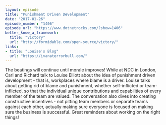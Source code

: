 ```yaml
---
layout: episode
title: "Punishment Driven Development"
date: "2017-01-26"
episode_number: "1406"
episode_url: "https://www.dotnetrocks.com/?show=1406"
better_know_a_framework:
  title: "Victory"
  url: "http://formidable.com/open-source/victory/"
links:
- title: "Louise's Blog"
  url: "https://ivanaterrorbull.com/"
---
```


The beatings will continue until morale improves! While at NDC in London, Carl and Richard talk to Louise Elliott about the idea of punishment driven development - that is, workplaces where blame is a driver. Louise talks about getting rid of blame and punishment, whether self-inflicted or team-inflicted, so that the individual unique contributions and capabilities of every member of the team are valued. The conversation also dives into creating constructive incentives - not pitting team members or separate teams against each other, actually making sure everyone is focused on making sure the business is successful. Great reminders about working on the right things!
